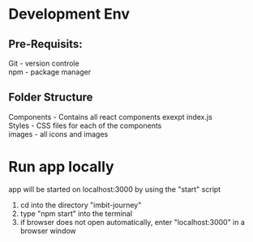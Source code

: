 # Development Env

## Pre-Requisits:
Git - version controle  
npm - package manager

## Folder Structure

Components - Contains all react components exexpt index.js  
Styles - CSS files for each of the components  
images - all icons and images   

# Run app locally

app will be started on localhost:3000 by using the "start" script

1. cd into the directory "imbit-journey"
2. type "npm start" into the terminal
3. if browser does not open automatically, enter "localhost:3000" in a browser window
